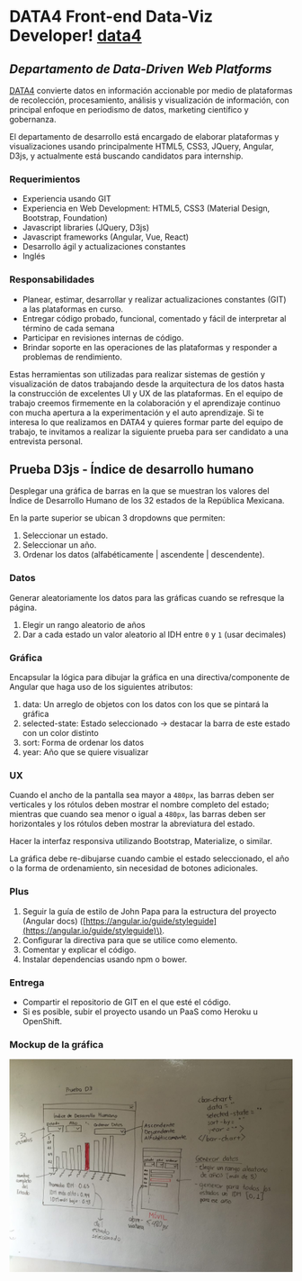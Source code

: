 # DATA4 Front-end Data-Viz Developer! [data4](http://data4.mx/assets/images/d4-logo.svg)
## *Departamento de Data-Driven Web Platforms*

[DATA4](http://data4.mx/) convierte datos en información accionable por medio de plataformas de recolección, procesamiento, análisis y visualización de información, con principal enfoque en periodismo de datos, marketing científico y gobernanza. 

El departamento de desarrollo está encargado de elaborar plataformas y visualizaciones usando principalmente HTML5, CSS3, JQuery, Angular, D3js, y actualmente está buscando candidatos para internship. 

### Requerimientos
* Experiencia usando GIT
* Experiencia en Web Development: HTML5, CSS3 (Material Design, Bootstrap, Foundation)
* Javascript libraries (JQuery, D3js)
* Javascript frameworks (Angular, Vue, React)
* Desarrollo ágil y actualizaciones constantes
* Inglés

### Responsabilidades
* Planear, estimar, desarrollar y realizar actualizaciones constantes (GIT) a las plataformas en curso.
* Entregar código probado, funcional, comentado y fácil de interpretar al término de cada semana
* Participar en revisiones internas de código.
* Brindar soporte en las operaciones de las plataformas y responder a problemas de rendimiento. 

Estas herramientas son utilizadas para realizar sistemas de gestión y visualización de datos trabajando desde la arquitectura de los datos hasta la construcción de excelentes UI y UX de las plataformas. En el equipo de trabajo creemos firmemente en la colaboración y el aprendizaje continuo con mucha apertura a la experimentación y el auto aprendizaje. Si te interesa lo que realizamos en DATA4 y quieres formar parte del equipo de trabajo, te invitamos a realizar la siguiente prueba para ser candidato a una entrevista personal. 

## Prueba D3js - Índice de desarrollo humano

Desplegar una gráfica de barras en la que se muestran los valores del Índice de Desarrollo Humano de los 32 estados de la República Mexicana.

En la parte superior se ubican 3 dropdowns que permiten:

1. Seleccionar un estado. 
2. Seleccionar un año.
3. Ordenar los datos (alfabéticamente | ascendente | descendente).

### Datos
Generar aleatoriamente los datos para las gráficas cuando se refresque la página.

1. Elegir un rango aleatorio de años
2. Dar a cada estado un valor aleatorio al IDH entre `0` y `1` (usar decimales)

### Gráfica
Encapsular la lógica para dibujar la gráfica en una directiva/componente de Angular que haga uso de los siguientes atributos:

1. data: Un arreglo de objetos con los datos con los que se pintará la gráfica
2. selected-state: Estado seleccionado -> destacar la barra de este estado con un color distinto
3. sort: Forma de ordenar los datos
4. year: Año que se quiere visualizar

### UX
Cuando el ancho de la pantalla sea mayor a `480px`, las barras deben ser verticales y los rótulos deben mostrar el nombre completo del estado; mientras que cuando sea menor o igual a `480px`, las barras deben ser horizontales y los rótulos deben mostrar la abreviatura del estado.

Hacer la interfaz responsiva utilizando Bootstrap, Materialize, o similar.

La gráfica debe re-dibujarse cuando cambie el estado seleccionado, el año o la forma de ordenamiento, sin necesidad de botones adicionales.

### Plus
1. Seguir la guía de estilo de John Papa para la estructura del proyecto (Angular docs) \([https://angular.io/guide/styleguide](https://angular.io/guide/styleguide)\). 
2. Configurar la directiva para que se utilice como elemento.
3. Comentar y explicar el código.
4. Instalar dependencias usando npm o bower.

### Entrega
* Compartir el repositorio de GIT en el que esté el código.
* Si es posible, subir el proyecto usando un PaaS como Heroku u OpenShift.

### Mockup de la gráfica
![alt mockup](assets/pruebaD3.jpg)





